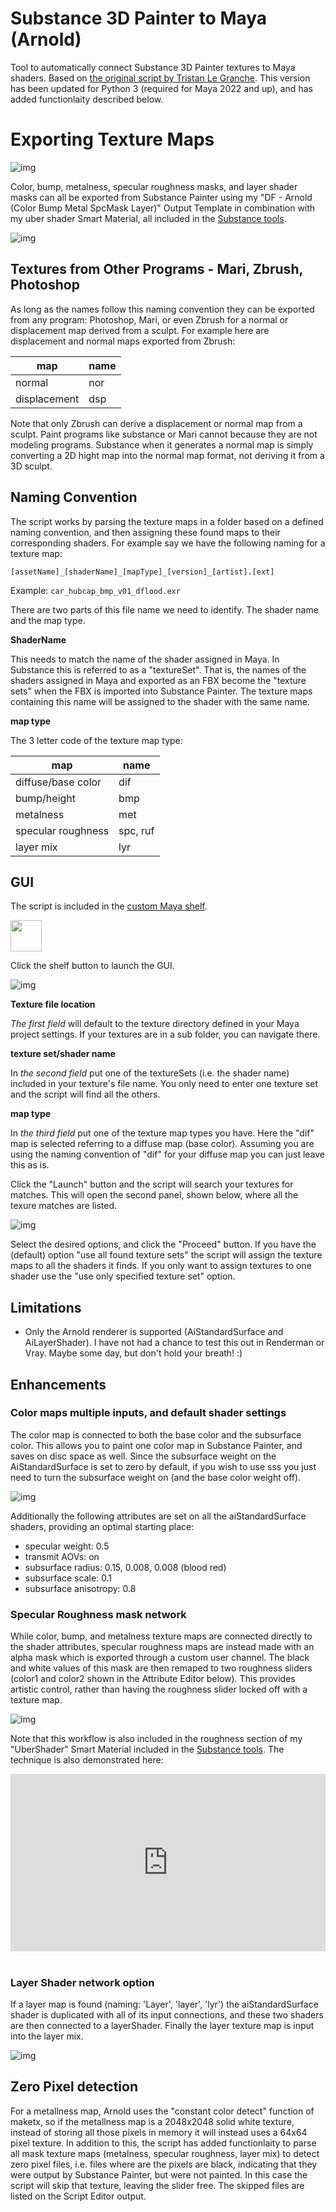 # Substance 3D Painter to Maya (Arnold)

Tool to automatically connect Substance 3D Painter textures to Maya shaders. Based on [the original script by Tristan Le Granche](https://github.com/Strangenoise/SubstancePainterToMaya). This version has been updated for Python 3 (required for Maya 2022 and up), and has added functionlaity described below.

# Exporting Texture Maps 

 ![img](img/Substance_texOut.jpg)
 
Color, bump, metalness, specular roughness masks, and layer shader masks can all be exported from Substance Painter using my "DF - Arnold (Color Bump Metal SpcMask Layer)" Output Template in combination with my uber shader Smart Material, all included in the [Substance tools](Substance.md). 

 ![img](img/Substance_maskMenu.jpg)

## Textures from Other Programs - Mari, Zbrush, Photoshop 

As long as the names follow this naming convention they can be exported from any program: Photoshop, Mari, or even Zbrush for a normal or displacement map derived from a sculpt. For example here are displacement and normal maps exported from Zbrush: 

| map | name 
|----|----
normal | nor 
| displacement | dsp 


Note that only Zbrush can derive a displacement or normal map from a sculpt. Paint programs like substance or Mari cannot because they are not modeling programs. Substance when it generates a normal map is simply converting a 2D hight map into the normal map format, not deriving it from a 3D sculpt.


## Naming Convention

The script works by parsing the texture maps in a folder based on a defined naming convention, and then assigning these found maps to their corresponding shaders. For example say we have the following naming for a texture map:

```[assetName]_[shaderName]_[mapType]_[version]_[artist].[ext]```

Example: ```car_hubcap_bmp_v01_dflood.exr```

There are two parts of this file name we need to identify. The shader name and the map type.

**ShaderName**

This needs to match the name of the shader assigned in Maya. In Substance this is referred to as a "textureSet". That is, the names of the shaders assigned in Maya and exported as an FBX become the "texture sets" when the FBX is imported into Substance Painter. The texture maps containing this name will be assigned to the shader with the same name. 

**map type**

 The 3 letter code of the texture map type:

| map | name | 
|----|----
| diffuse/base color | dif 
|  bump/height | bmp  
| metalness | met 
| specular roughness | spc, ruf 
| layer mix | lyr 



## GUI

The script is included in the [custom Maya shelf](Maya.md#maya-shelf).

 <img src="../Maya/2022/prefs/icons/sp2.png" width="50"> 

Click the shelf button to launch the GUI. 
 
 ![img](img/sp2m_gui1.jpg)

**Texture file location**

*The first field* will default to the texture directory defined in your Maya project settings. If your textures are in a sub folder, you can navigate there. 

**texture set/shader name**

In *the second field* put one of the textureSets (i.e. the shader name) included in your texture's file name. You only need to enter one texture set and the script will find all the others.  

**map type**

In *the third field* put one of the texture map types you have. Here the "dif" map is selected referring to a diffuse map (base color). Assuming you are using the naming convention of "dif" for your diffuse map you can just leave this as is.

Click  the "Launch" button and the script will search your textures for matches. This will open the second panel, shown below, where all the texure matches are listed. 

![img](img/sp2m_gui2.jpg)

Select the desired options, and click the "Proceed" button. If you have the (default) option "use all found texture sets" the script will assign the texture maps to all the shaders it finds. If you only want to assign textures to one shader use the "use only specified texture set" option.


## Limitations
 - Only the Arnold renderer is supported (AiStandardSurface and AiLayerShader). I have not had a chance to test this out in Renderman or Vray. Maybe some day, but don't hold your breath! :)

## Enhancements


### Color maps multiple inputs, and default shader settings

The color map is connected to both the base color and the subsurface color. This allows you to paint one color map in Substance Painter, and saves on disc space as well. Since the subsurface weight on the AiStandardSurface is set to zero by default, if you wish to use sss you just need to turn the subsurface weight on (and the base color weight off).

![img](img/sp2m_sss.jpg)

Additionally the following attributes are set on all the aiStandardSurface shaders, providing an optimal starting place:

- specular weight: 0.5
- transmit AOVs: on
- subsurface radius: 0.15, 0.008, 0.008 (blood red)
- subsurface scale: 0.1
- subsurface anisotropy: 0.8

### Specular Roughness mask network
 
While color, bump, and metalness texture maps are connected directly to the shader attributes, specular roughness maps are instead made with an alpha mask which is exported through a custom user channel. The black and white values of this mask are then remaped to two roughness sliders (color1 and color2 shown in the Attribute Editor below). This provides artistic control, rather than having the roughness slider locked off with a texture map.

![img](img/sp2m_roughness.jpg)

Note that this workflow is also included in the roughness section of my "UberShader" Smart Material included in the [Substance tools](Substance.md). The technique is also demonstrated here:

<div style="padding:56.25% 0 0 0;position:relative;"><iframe src="https://player.vimeo.com/video/326948120?h=da9e609785&amp;badge=0&amp;autopause=0&amp;player_id=0&amp;app_id=58479" frameborder="0" allow="autoplay; fullscreen; picture-in-picture" allowfullscreen style="position:absolute;top:0;left:0;width:100%;height:100%;" title="Substance Painter: A better way to export roughness maps for artistic control"></iframe></div><script src="https://player.vimeo.com/api/player.js"></script><br>


### Layer Shader network option
 
If a layer map is found (naming: 'Layer', 'layer', 'lyr') the aiStandardSurface shader is duplicated with all of its input connections, and these two shaders are then connected to a layerShader. Finally the layer texture map is input into the layer mix. 
 
![img](img/sp2m_layer.jpg)

## Zero Pixel detection

For a metallness map, Arnold uses the "constant color detect" function of maketx, so if the metallness map is a 2048x2048 solid white texture, instead of storing all those pixels in memory it will instead uses a 64x64 pixel texture. In addition to this, the script has added functionlaity to parse all mask texture maps (metalness, specular roughness, layer mix) to detect zero pixel files, i.e. files where are the pixels are black, indicating that they were output by Substance Painter, but were not painted. In this case the script will skip that texture, leaving the slider free. The skipped files are listed on the Script Editor output.
   


